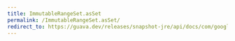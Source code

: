 ```yaml
---
title: ImmutableRangeSet.asSet
permalink: /ImmutableRangeSet.asSet/
redirect_to: https://guava.dev/releases/snapshot-jre/api/docs/com/google/common/collect/ImmutableRangeSet.html#asSet-com.google.common.collect.DiscreteDomain-
---
```

